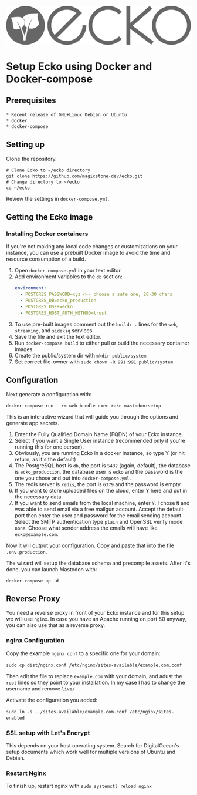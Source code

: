 ![ecko](/.github/branding/vectors/logo-full-monochrome.svg)
# Setup Ecko using Docker and Docker-compose

## Prerequisites

    * Recent release of GNU+Linux Debian or Ubuntu
    * docker
    * docker-compose

## Setting up

Clone the repository.
    
    # Clone Ecko to ~/ecko directory
    git clone https://github.com/magicstone-dev/ecko.git
    # Change directory to ~/ecko
    cd ~/ecko
    
Review the settings in `docker-compose.yml`.

## Getting the Ecko image

### Installing Docker containers

If you're not making any local code changes or customizations on your instance, you can use a prebuilt Docker image to avoid the time and resource consumption of a build.

1. Open `docker-compose.yml` in your text editor.
2. Add environment variables to the `db` section: 
    ```yaml
    environment:
      - POSTGRES_PASSWORD=xyz <-- choose a safe one, 20-30 chars
      - POSTGRES_DB=ecko_production
      - POSTGRES_USER=ecko
      - POSTGRES_HOST_AUTH_METHOD=trust
    ``` 
3. To use pre-built images comment out the `build: .` lines for the `web`, `streaming`, and `sidekiq` services.
4. Save the file and exit the text editor.
5. Run `docker-compose build` to either pull or build the necessary container images.
6. Create the public/system dir with `mkdir public/system`
7. Set correct file-owner with `sudo chown -R 991:991 public/system`

## Configuration

Next generate a configuration with:

    docker-compose run --rm web bundle exec rake mastodon:setup

This is an interactive wizard that will guide you through the options and generate app secrets. 

  1. Enter the Fully Qualified Domain Name (FQDN) of your Ecko instance.
  2. Select if you want a Single User instance (recommended only if you're running this for one person).
  3. Obviously, you are running Ecko in a docker instance, so type Y (or hit return, as it's the default)
  4. The PostgreSQL host is `db`, the port is `5432` (again, default), the database is `ecko_production`, the database user is `ecko` and the password is the one you chose and put into `docker-compose.yml`.
  5. The redis server is `redis`, the port is `6379` and the password is empty. 
  6. If you want to store uploaded files on the cloud, enter Y here and put in the necessary data.
  7. If you want to send emails from the local machine, enter `Y`. I chose `N` and was able to send email via a free mailgun account. Accept the default port then enter the user and password for the email sending account. Select the SMTP authentication type `plain` and OpenSSL verify mode `none`. Choose what sender address the emails will have like `ecko@example.com`. 

Now it will output your configuration. Copy and paste that into the file `.env.production`.

The wizard will setup the database schema and precompile assets. After it's done, you can launch Mastodon with:

    docker-compose up -d

## Reverse Proxy
You need a reverse proxy in front of your Ecko instance and for this setup we will use `nginx`.
In case you have an Apache running on port 80 anyway, you can also use that as a reverse proxy.

### nginx Configuration

Copy the example `nginx.conf` to a specific one for your domain:

`sudo cp dist/nginx.conf /etc/nginx/sites-available/example.com.conf`

Then edit the file to replace `example.com` with your domain, and adust the `root` lines so they point to your installation. In my case I had to change the username and remove `live/`

Activate the configuration you added:

`sudo ln -s ../sites-available/example.com.conf /etc/nginx/sites-enabled`

### SSL setup with Let's Encrypt

This depends on your host operating system. Search for DigitalOcean's setup documents which work well for multiple versions of Ubuntu and Debian.

### Restart Nginx

To finish up, restart nginx with `sudo systemctl reload nginx`
